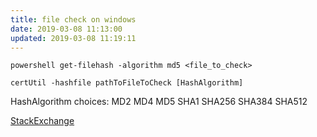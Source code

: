 ```yaml
---
title: file check on windows
date: 2019-03-08 11:13:00
updated: 2019-03-08 11:19:11
---
```

```batch
powershell get-filehash -algorithm md5 <file_to_check>
```


```batch
certUtil -hashfile pathToFileToCheck [HashAlgorithm]
```

HashAlgorithm choices: MD2 MD4 MD5 SHA1 SHA256 SHA384 SHA512


[StackExchange][1]

[1]: https://superuser.com/questions/245775/is-there-a-built-in-checksum-utility-on-windows-7